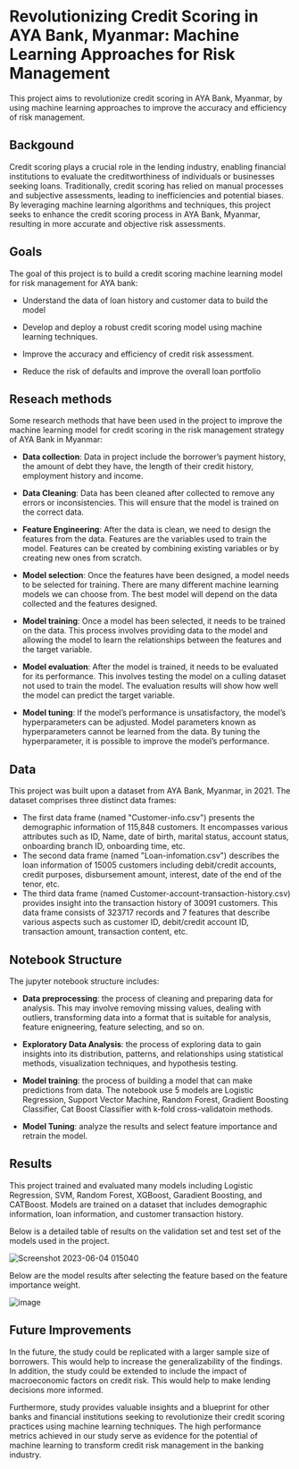 
# Revolutionizing Credit Scoring in AYA Bank, Myanmar: Machine Learning Approaches for Risk Management

This project aims to revolutionize credit scoring in AYA Bank, Myanmar, by using machine learning approaches to improve the accuracy and efficiency of risk management.




## Backgound

Credit scoring plays a crucial role in the lending industry, enabling financial institutions to evaluate the creditworthiness of individuals or businesses seeking loans. Traditionally, credit scoring has relied on manual processes and subjective assessments, leading to inefficiencies and potential biases. By leveraging machine learning algorithms and techniques, this project seeks to enhance the credit scoring process in AYA Bank, Myanmar, resulting in more accurate and objective risk assessments.
## Goals

The goal of this project is to build a credit scoring machine learning model for risk management for AYA bank:

- Understand the data of loan history and customer data to build the model

- Develop and deploy a robust credit scoring model using machine learning techniques.

- Improve the accuracy and efficiency of credit risk assessment.

- Reduce the risk of defaults and improve the overall loan portfolio

## Reseach methods

Some research methods that have been used in the project to improve the machine
learning model for credit scoring in the risk management strategy of AYA Bank in Myanmar:
- **Data collection**: Data in project include the borrower’s payment history, the amount of debt they have, the length of their credit history, employment history and income.

- **Data Cleaning**: Data has been cleaned after collected to remove any errors or inconsistencies. This will ensure that the model is trained on the correct data.

- **Feature Engineering**: After the data is clean, we need to design the features from the data. Features are the variables used to train the model. Features can be created by combining existing variables or by creating new ones from scratch.

- **Model selection**: Once the features have been designed, a model needs to be selected for training. There are many different machine learning models we can choose from. The best model will depend on the data collected and the features designed.

- **Model training**: Once a model has been selected, it needs to be trained on the data. This process involves providing data to the model and allowing the model to learn the relationships between the features and the target variable.

- **Model evaluation**: After the model is trained, it needs to be evaluated for its performance. This involves testing the model on a culling dataset not used to train the model. The evaluation results will show how well the model can predict the target variable.

- **Model tuning**: If the model’s performance is unsatisfactory, the model’s hyperparameters can be adjusted. Model parameters known as hyperparameters cannot be learned from the data. By tuning the hyperparameter, it is possible to improve the model’s performance.

## Data

This project was built upon a dataset from AYA Bank, Myanmar, in 2021. The dataset comprises three distinct data frames:

* The first data frame (named "Customer-info.csv") presents the demographic information of 115,848 customers. It encompasses various attributes such as ID, Name, date of birth, marital status, account status, onboarding branch ID, onboarding time, etc. 
* The second data frame (named "Loan-infomation.csv") describes the loan information of 15005 customers including debit/credit accounts, credit purposes, disbursement amount,  interest, date of the end of the tenor, etc.
* The third data frame (named Customer-account-transaction-history.csv) provides insight into the transaction history of 30091 customers. This data frame consists of 323717 records and 7 features that describe various aspects such as customer ID, debit/credit account ID, transaction amount, transaction content, etc. 

## Notebook Structure

The jupyter notebook structure includes:
- **Data preprocessing**: the process of cleaning and preparing data for analysis. This may involve removing missing values, dealing with outliers, transforming data into a format that is suitable for analysis, feature enigneering, feature selecting, and so on.

- **Exploratory Data Analysis**: the process of exploring data to gain insights into its distribution, patterns, and relationships using statistical methods, visualization techniques, and hypothesis testing.

- **Model training**: the process of building a model that can make predictions from data. The notebook use 5 models are Logistic Regression, Support Vector Machine, Random Forest, Gradient Boosting Classifier, Cat Boost Classifier with k-fold cross-validatoin methods.

- **Model Tuning**: analyze the results and select feature importance and retrain the model.
## Results

This project trained and evaluated many models including Logistic Regression, SVM, Random Forest, XGBoost, Garadient Boosting, and CATBoost. Models are trained on a dataset that includes demographic information, loan information, and customer transaction history.

Below is a detailed table of results on the validation set and test set of the models used in the project.

![Screenshot 2023-06-04 015040](https://github.com/dtphuong2612/credit_scoring/assets/81805609/4a7e0125-9083-4fc9-bbb5-03c68dbd58bc)

Below are the model results after selecting the feature based on the feature importance weight.

![image](https://github.com/dtphuong2612/credit_scoring/assets/81805609/732a8d15-0e09-4198-a396-e5ac29d8956e)

## Future Improvements

In the future, the study could be replicated with a larger sample size of borrowers. This would help to increase the generalizability of the findings. In addition, the study could be extended to include the impact of macroeconomic factors on credit risk. This would help to make lending decisions more informed.

Furthermore, study provides valuable insights and a blueprint for other banks and financial institutions seeking to revolutionize their credit scoring practices using machine learning techniques. The high performance metrics achieved in our study serve as evidence for the potential of machine learning to transform credit risk management in the banking industry.
